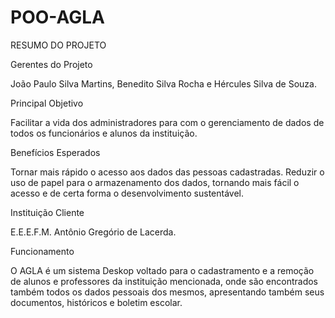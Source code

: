 # POO-AGLA
RESUMO DO PROJETO

Gerentes do Projeto

João Paulo Silva Martins, Benedito Silva Rocha e Hércules Silva de Souza.

Principal Objetivo

Facilitar a vida dos administradores para com o gerenciamento de dados de todos os funcionários e alunos da instituição.

Benefícios Esperados

Tornar mais rápido o acesso aos dados das pessoas cadastradas. Reduzir o uso de papel para o armazenamento dos dados, tornando mais fácil o acesso e de certa forma o desenvolvimento sustentável.

Instituição Cliente

E.E.E.F.M. Antônio Gregório de Lacerda.

Funcionamento

O AGLA é um sistema Deskop voltado para o cadastramento e a remoção de alunos e professores da instituição mencionada, onde são encontrados também todos os dados pessoais dos mesmos, apresentando também seus documentos, históricos e boletim escolar.

